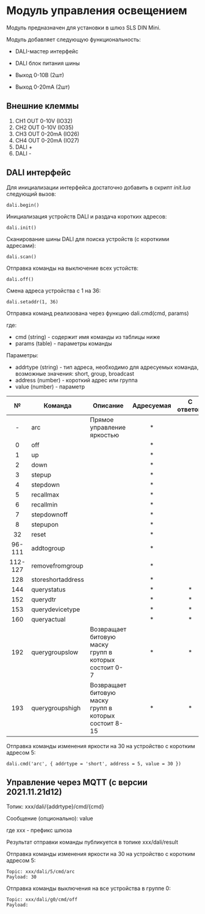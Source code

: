 # Модуль управления освещением

Модуль предназначен для установки в шлюз SLS DIN Mini.

Модуль добавляет следующую функциональность:

* DALI-мастер интерфейс

* DALI блок питания шины

* Выход 0-10В (2шт)

* Выход 0-20mA (2шт)

## Внешние клеммы
1) CH1 OUT 0-10V (IO32)
2) CH2 OUT 0-10V (IO35)
3) CH3 OUT 0-20mA (IO26)
4) CH4 OUT 0-20mA (IO27)
5) DALI +
6) DALI -

## DALI интерфейс
Для инициализации интерфейса достаточно добавить в скрипт *init.lua* следующий вызов:
```
dali.begin()
```
Инициализация устройств DALI и раздача коротких адресов:
```
dali.init()
```
Сканирование шины DALI для поиска устройств (с короткими адресами):
```
dali.scan()
```
Отправка команды на выключение всех устойств:
```
dali.off()
```
Смена адреса устройства с 1 на 36:
```
dali.setaddr(1, 36)
```

Отправка команд реализована через функцию dali.cmd(cmd, params)

где:
* cmd (string) - содержит имя команды из таблицы ниже
* params (table) - параметры команды

Параметры:
* addrtype (string) - тип адреса, необходимо для адресуемых команда, возможные значения: short, group, broadcast
* address (number) - короткий адрес или группа
* value (number) - параметр




| №  | Команда  | Описание | Адресуемая | С ответом | Диапазон |
|:-------------:|---------------|-------------|:-------------:|:-------------:|:-------------:|
| -    | arc | Прямое управление яркостью | * | | 0..254 |
| 0    | off |  | * | | |
| 1    | up |  | * | | |
| 2    | down |  | * | | |
| 3    | stepup |  | * | | |
| 4    | stepdown |  | * | | |
| 5    | recallmax |  | * | | |
| 6    | recallmin |  | * | | |
| 7    | stepdownoff |  | * | | |
| 8    | stepupon |  | * | | |
| 32    | reset |  | * | | |
| 96-111    | addtogroup |  | * | | 0..15 |
| 112-127    | removefromgroup |  | * | | 0..15 |
| 128    | storeshortaddress |  | * | | |
| 144    | querystatus |  | * | * | |
| 152    | querydtr |  | * | * | |
| 153    | querydevicetype |  | * | * | |
| 160    | queryactual |  | * | * | |
| 192    | querygroupslow | Возвращает битовую маску групп в которых состоит 0-7 | * | * | |
| 193    | querygroupshigh |  Возвращает битовую маску групп в которых состоит 8-15 | * | * | |


 
 
 


Отправка команды изменения яркости на 30 на устройство с коротким адресом 5:
```
dali.cmd('arc', { addrtype = 'short', address = 5, value = 30 })
```

## Управление через MQTT (с версии 2021.11.21d12)
Топик: xxx/dali/{addrtype}/cmd/{cmd}

Сообщение (опционально): value

где xxx - префикс шлюза



Результат отправки команды публикуется в топике xxx/dali/result



Отправка команды изменения яркости на 30 на устройство с коротким адресом 5:
```
Topic: xxx/dali/5/cmd/arc 
Payload: 30
```

Отправка команды выключения на все устройства в группе 0:
```
Topic: xxx/dali/g0/cmd/off 
Payload:
```
